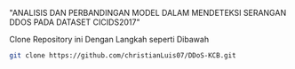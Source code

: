 "ANALISIS DAN PERBANDINGAN MODEL DALAM MENDETEKSI SERANGAN DDOS PADA DATASET CICIDS2017"

Clone Repository ini Dengan Langkah seperti Dibawah

```bash
git clone https://github.com/christianLuis07/DDoS-KCB.git
```
